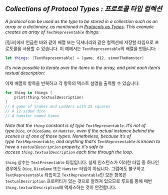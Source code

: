 ## *Collections of Protocol Types : 프로토콜 타입 컬렉션*

*A protocol can be used as the type to be stored in a collection such as an array or a dictionary, as mentioned in [Protocols as Types](https://docs.swift.org/swift-book/LanguageGuide/Protocols.html#ID275). This example creates an array of `TextRepresentable` things:*

[링크]에서 언급한 바와 같이 배열 또는 딕셔너리와 같은 컬렉션에 저장할 타입으로 프로토콜을 사용할 수 있습니다. 이 예에서는 `TextRepresentable`의 배열을 만듭니다:

```swift
let things: [TextRepresentable] = [game, d12, simonTheHamster]
```

*It’s now possible to iterate over the items in the array, and print each item’s textual description:*

이제 배열의 항목을 반복하고 각 항목의 텍스트 설명을 출력할 수 있습니다:

```swift
for thing in things {
    print(thing.textualDescription)
}
// A game of Snakes and Ladders with 25 squares
// A 12-sided dice
// A hamster named Simon
```

*Note that the `thing` constant is of type `TextRepresentable`. It’s not of type `Dice`, or `DiceGame`, or `Hamster`, even if the actual instance behind the scenes is of one of those types. Nonetheless, because it’s of type `TextRepresentable`, and anything that’s `TextRepresentable` is known to have a `textualDescription` property, it’s safe to access `thing.textualDescription` each time through the loop.*

`thing` 상수는 `TextPresentable` 타입입니다. 실제 인스턴스가 이러한 타입 중 하나인 경우에도 `Dice`, `DiceGame` 또는 `Hamster` 타입이 아닙니다. 그럼에도 불구하고 `TextRepresentable` 타입이고 `TextRepresentable`인 모든 항목은 `textualDescription` 프로퍼티가 있는 것으로 알려져 있으므로 루프를 통해 매번 `thing.textualDescription`에 액세스하는 것이 안전합니다.


